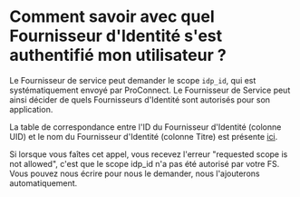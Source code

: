 # Comment savoir avec quel Fournisseur d'Identité s'est authentifié mon utilisateur ?

Le Fournisseur de service peut demander le scope `idp_id`, qui est systématiquement envoyé par ProConnect. Le Fournisseur de Service peut ainsi décider de quels Fournisseurs d'Identité sont autorisés pour son application.

La table de correspondance entre l'ID du Fournisseur d'Identité (colonne UID) et le nom du Fournisseur d'Identité (colonne Titre) est présente [ici](https://grist.incubateur.net/o/docs/3kQ829mp7bTy/ProConnect-Configuration-des-Fournisseurs-dIdentite?utm_id=share-doc).

Si lorsque vous faîtes cet appel, vous recevez l'erreur "requested scope is not allowed", c'est que le scope idp_id n'a pas été autorisé par votre FS. Vous pouvez nous écrire pour nous le demander, nous l'ajouterons automatiquement.
